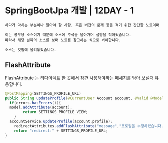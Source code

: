 # SpringBootJpa 개발 | 12DAY - 1
```
하다가 막히는 부분이나 알아야 할 사항, 혹은 버전의 문제 등을 적기 위한 간단한 노트이며

이는 공부용 소스이기 때문에 소스에 주석을 달아가며 설명을 적어뒀습니다.
따라서 해당 날짜의 소스를 보며 노트를 참고하는 식으로 봐야합니다.

소스는 깃헙에 올려놓았습니다.
```

## FlashAttribute

FlashAttribute 는 리다이렉트 한 곳에서 잠깐 사용해야하는 메세지를 담아 보낼때 유용합니다.

```java
@PostMapping(SETTINGS_PROFILE_URL)  
public String updateProfile(@CurrentUser Account account, @Valid @ModelAttribute Profile profile, Errors errors, Model model, RedirectAttributes redirectAttributes){  
  if(errors.hasErrors()){  
  model.addAttribute(account);  
        return SETTINGS_PROFILE_VIEW;  
    }  
  accountService.updateProfile(account,profile);  
    redirectAttributes.addFlashAttribute("message","프로필을 수정하셨습니다.");  
    return "redirect:" + SETTINGS_PROFILE_URL;  
}
```

